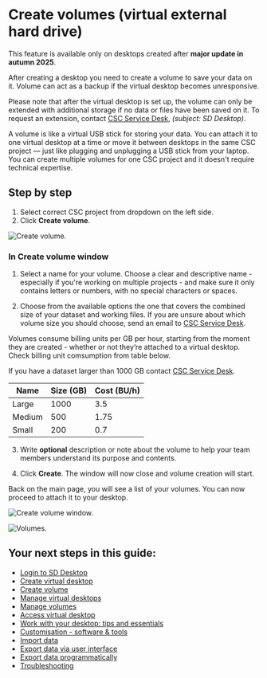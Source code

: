 # Create volumes (virtual external hard drive)

This feature is available only on desktops created after **major update in autumn 2025**. 

After creating a desktop you need to create a volume to save your data on it. Volume can act as a backup if the virtual desktop becomes unresponsive. 

Please note that after the virtual desktop is set up, the volume can only be extended with additional storage if no data or files have been saved on it. To request an extension, contact [CSC Service Desk](../../support/contact.md), *(subject: SD Desktop)*.

A volume is like a virtual USB stick for storing your data. You can attach it to one virtual desktop at a time or move it between desktops in the same CSC project — just like plugging and unplugging a USB stick from your laptop. You can create multiple volumes for one CSC project and it doesn't require technical expertise. 

## Step by step

1. Select correct CSC project from dropdown on the left side.
2. Click **Create volume**. 

![Create volume.](https://a3s.fi/docs-files/sensitive-data/SD_Desktop/SD-DesktopNew_CreateVolume.png)

### In Create volume window 

1. Select a name for your volume. Choose a clear and descriptive name - especially if you're working on multiple projects - and make sure it only contains letters or numbers, with no special characters or spaces.

2. Choose from the available options the one that covers the combined size of your dataset and working files. If you are unsure about which volume size you should choose, send an email to [CSC Service Desk](../../support/contact.md).

Volumes consume billing units per GB per hour, starting from the moment they are created - whether or not they’re attached to a virtual desktop. Check billing unit comsumption from table below.

If you have a dataset larger than 1000 GB contact [CSC Service Desk](../../support/contact.md).


| Name   | Size (GB) | Cost (BU/h) |
|--------|-----------|-------------|
| Large  | 1000      | 3.5         |
| Medium | 500       | 1.75        |
| Small  | 200       | 0.7         |


3. Write **optional** description or note about the volume to help your team members understand its purpose and contents.

4. Click **Create**. The window will now close and volume creation will start.

Back on the main page, you will see a list of your volumes. You can now proceed to attach it to your desktop.

![Create volume window.](https://a3s.fi/docs-files/sensitive-data/SD_Desktop/SD-DesktopNew_CreateVolume2.png)

![Volumes.](https://a3s.fi/docs-files/sensitive-data/SD_Desktop/SD-DesktopNew_Volumes.png)

## Your next steps in this guide:

* [Login to SD Desktop](./sd-desktop-login.md)
* [Create virtual desktop](./sd-desktop-create.md)
* [Create volume](./sd-desktop-create-volume.md)
* [Manage virtual desktops](./sd-desktop-manage.md)
* [Manage volumes](./sd-desktop-manage-volume.md)
* [Access virtual desktop](./sd-desktop-access-vm.md)
* [Work with your desktop: tips and essentials](./sd-desktop-working.md)
* [Customisation - software & tools](./sd-desktop-software.md)
* [Import data ](./sd-desktop-access.md)
* [Export data via user interface](./sd-desktop-export.md)
* [Export data programmatically](./sd-desktop-export-commandline.md)
* [Troubleshooting](./sd-desktop-troubleshooting.md)
